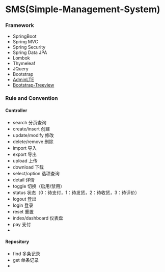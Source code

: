 # SMS(Simple-Management-System)

### Framework

- SpringBoot
- Spring MVC
- Spring Security
- Spring Data JPA
- Lombok
- Thymeleaf
- JQuery
- Bootstrap
- [AdminLTE](https://adminlte.io)
- [Bootstrap-Treeview](https://github.com/jonmiles/bootstrap-treeview)

### Rule and Convention
#### Controller
- search 分页查询
- create/insert 创建
- update/modify 修改
- delete/remove 删除
- import 导入
- export 导出
- upload 上传
- download 下载
- select/option 选项查询
- detail 详情
- toggle 切换（启用/禁用）
- status 状态（0：待支付，1：待发货，2：待收货，3：待评价）
- logout 登出
- login 登录
- reset 重置
- index/dashboard 仪表盘
- pay 支付
- 

#### Repository
- find 多条记录
- get 单条记录
- 
